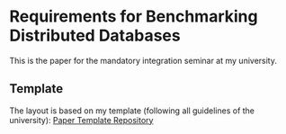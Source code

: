 # Requirements for Benchmarking Distributed Databases

This is the paper for the mandatory integration seminar at my university.

## Template
The layout is based on my template (following all guidelines of the university):
[Paper Template Repository](https://github.com/henningmu/paper-template)
